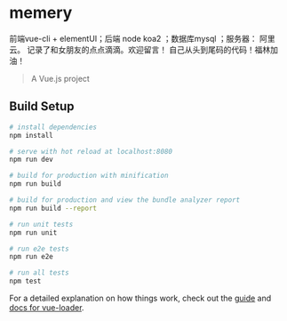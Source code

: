 
# memery
前端vue-cli + elementUI；后端 node koa2 ；数据库mysql ；服务器： 阿里云。 记录了和女朋友的点点滴滴。欢迎留言！ 自己从头到尾码的代码！福林加油！

> A Vue.js project

## Build Setup

``` bash
# install dependencies
npm install

# serve with hot reload at localhost:8080
npm run dev

# build for production with minification
npm run build

# build for production and view the bundle analyzer report
npm run build --report

# run unit tests
npm run unit

# run e2e tests
npm run e2e

# run all tests
npm test
```

For a detailed explanation on how things work, check out the [guide](http://vuejs-templates.github.io/webpack/) and [docs for vue-loader](http://vuejs.github.io/vue-loader).

